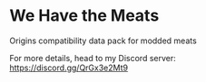 # We Have the Meats
Origins compatibility data pack for modded meats

For more details, head to my Discord server: https://discord.gg/QrGx3e2Mt9
